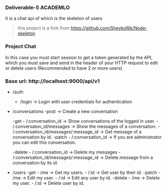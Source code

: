 ### Deliverable-5 ACADEMLO
It is a chat api of which is the skeleton of users

> this project is a fork from https://github.com/SheykoWk/Node-skeleton

### Project Chat 
In this case you must start session to get a token generated by the API, which you must save and send in the header of your HTTP request to edit or delete users (Recommended to have 2 or more users)

### Base url: http://localhost:9000/api/v1

- /auth
    - /login -> Login with user credentials for authentication

- /conversations
    -post -> Create a new conversation 
         
    -get
       - /:conversation_id -> Show conversations of the logged in user.
       - /:conversaton_id/messages -> Show the messages of a conversation.
       - /:conversation_id/messages/:message_id -> Get message of a conversation by id.
    -patch
       - /:conversation_id -> If you are administrator you can edit this conversation.  
    
    -delete
       - /:conversation_id -> Delete my messages
       - /:conversation_id/messages/:message_id -> Delete message from a conversation by its id.

- /users
    -get 
       - /me -> Get my users.
       - /:id -> Get user by their id.
    -patch
       - /me -> Edit my user.
       - /:id -> Edit any user by id.
    -delete
       - /me -> Delete my user.
       - /:id -> Delete user by id.

